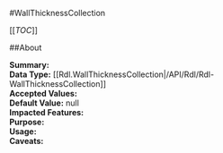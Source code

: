#WallThicknessCollection

[[_TOC_]]

##About

**Summary:**   
**Data Type:** [[Rdl.WallThicknessCollection|/API/Rdl/Rdl-WallThicknessCollection]]  
**Accepted Values:**   
**Default Value:** null  
**Impacted Features:**   
**Purpose:**   
**Usage:**   
**Caveats:**   

